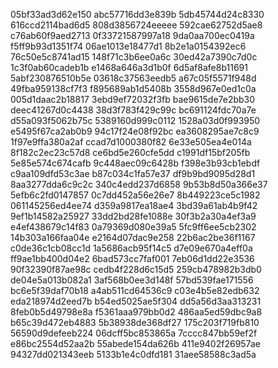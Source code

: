 05bf33ad3d62e150
abc57716dd3e839b
5db45744d24c8330
616ccd2114bad6d5
808d3856724eeeee
592cae62752d5ae8
c76ab60f9aed2713
0f33721587997a18
9da0aa700ec0419a
f5ff9b93d1351f74
06ae1013e18477d1
8b2e1a0154392ec6
76c50e5c8741ad15
148f71c3b6ee0a6c
30ed42a7390c7d0c
1c3f0ab60cadeb1b
e1468a646a3d1b0f
6d5af8afe8b11691
5abf230876510b5e
03618c37563eedb5
a67c05f5571f948d
49fba959138cf7f3
f895689ab1d5408b
3558d967e0ed1c0a
005d1daac2b18817
3ebd9ef72032f3fb
bae9615de7e2bb30
deec41267d0c4438
38d3f783f429c99c
bc691124fdc70a7e
d55a093f5062b75c
5389160d999c0112
1528a03d0f993950
e5495f67ca2ab0b9
94c17f24e08f92bc
ea3608295ae7c8c9
1f97e9ffa380a2af
ccad7d1000380f82
6e33e505ea4e014a
8f182c2ec23c57d8
ce6bd5e260cfe5dd
c1991df15bf205fb
5e85e574c674cafb
9c448aec09c6428b
f398e3b93cb1ebdf
c9aa109dfd53c3ae
b87c034c1fa57e37
df9b9bd9095d28d1
8aa3277dda6c9c2c
340c4edd237d6858
9b53b8d50a366e37
5efb6c2fd0147857
0c7dd452a56e26e7
8b449223ce5c1982
061145256ed4ee74
d359a9817ea18ae4
3bd39a61ab4b9f42
9ef1b14582a25927
33dd2bd28fe1088e
30f3b2a30a4ef3a9
e4ef438679c14f83
0a79369d080e39a5
5fc9ff6ee5cb2302
14b303a166faa04e
e2164d07dac9e258
22b6ac2be36f1167
c0de36c1cb08cc1d
1a5686acb95f14c5
d7e09e670a4eff0a
ff9ae1bb400d04e2
6bad573cc7faf001
7eb06d1dd22e3536
90f32390f87ae98c
cedb4f228d6c15d5
259cb478982b3db0
de04e5a013b082a1
3af568b0ee3d148f
57bd539fae171556
bc6e5f39daf70b18
a4ab511cd64536c9
c03e4b5e82edb632
eda218974d2eed7b
b54ed5025ae5f304
dd5a56d3aa313231
8feb0b5d49798e8a
f5361aaa979bb0d2
486aa5ed59dbc9a8
b65c39d472eb4883
5b38938de368df27
175c203f719fb810
56590d9defeeb224
06dcff5bc853865a
7cccc847bb59ef2f
e86bc2554d52aa2b
55abede154da626b
411e9402f26957ae
94327dd021343eeb
5133b1e4c0dfd181
31aee58588c3ad5a

